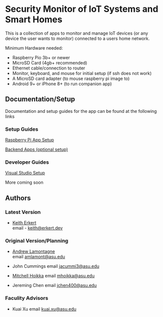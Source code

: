 
# Security Monitor of IoT Systems and Smart Homes

This is a collection of apps to monitor and manage IoT devices (or any device the user wants to monitor) connected to a users home network.

Minimum Hardware needed:
- Raspberry Pio 3b+ or newer
- MicroSD Card (4gb+ recommended)
- Ethernet cable/connection to router
- Monitor, keyboard, and mouse for initial setup (if ssh does not work)
- A MicroSD card adapter (to mouse raspberry pi image to)
- Android 9+ or iPhone 8+ (to run companion app)



## Documentation/Setup

Documentation and setup guides for the app can be found at the following links

### Setup Guides

[Raspberry Pi App Setup](https://github.com/ASU-IoT-ResearchProject/Hub/blob/main/RaspberryPiApp.docx)

[Backend Apps (optional setup)](https://github.com/ASU-IoT-ResearchProject/Hub/blob/main/BackendApps.docx)

### Developer Guides

[Visual Studio Setup](https://github.com/ASU-IoT-ResearchProject/IoTRaspberryPi/blob/master/VisualStudioSetup.docx)

More coming soon

## Authors

### Latest Version

- [Keith Erkert](https://github.com/KeithErkert)    
    email - keith@erkert.dev

### Original Version/Planning

- [Andrew Lamontagne](https://github.com/metallicafan212)    
    email amlamont@asu.edu

- John Cummings
    email jacummi3@asu.edu

- [Mitchell Hoikka](https://github.com/mhoikka)
    email mhoikka@asu.edu

- Jereming Chen
    email jchen400@asu.edu

### Faculity Advisors

- Kuai Xu
    email kuai.xu@asu.edu

